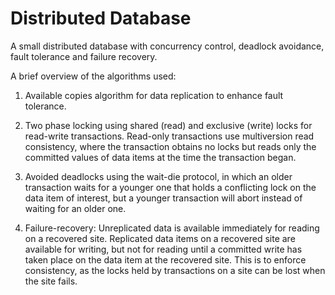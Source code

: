 # Distributed Database

A small distributed database with concurrency control, deadlock avoidance, fault tolerance and
failure recovery.

A brief overview of the algorithms used:

1. Available copies algorithm for data replication to enhance fault tolerance.

2. Two phase locking using shared (read) and exclusive (write) locks for read-write transactions. Read-only transactions use multiversion read consistency, where the transaction obtains no locks but reads only the committed values of data items at the time the transaction began.

3. Avoided deadlocks using the wait-die protocol, in which an older transaction waits for a younger one that holds a conflicting lock on the data item of interest, but a younger transaction will abort instead of waiting for an older one.

4. Failure-recovery: Unreplicated data is available immediately for reading on a recovered site. Replicated data items on a recovered site are available for writing, but not for reading until a committed write has taken place on the data item at the recovered site. This is to enforce consistency, as the locks held by transactions on a site can be lost when the site fails.
